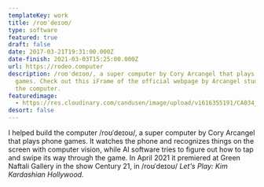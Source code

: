 ```yaml
---
templateKey: work
title: /roʊˈdeɪoʊ/
type: software
featured: true
draft: false
date: 2017-03-21T19:31:00.000Z
date-finish: 2021-03-03T15:25:00.000Z
url: https://rodeo.computer
description: /roʊˈdeɪoʊ/, a super computer by Cory Arcangel that plays phone
  games. Check out this iFrame of the official webpage by Arcangel studio about
  the computer.
featuredimage:
  - https://res.cloudinary.com/candusen/image/upload/v1616355191/CA034_a_kntph0.jpg
desort: false
---
```

I helped build the computer /roʊˈdeɪoʊ/, a super computer by Cory Arcangel that plays phone games. It watches the phone and recognizes things on the screen with computer vision, while  AI software tries to figure out how to tap and swipe its way through the game. In April 2021 it premiered at Green Naftali Gallery in the show Century 21, in /roʊˈdeɪoʊ/ *Let's Play: Kim Kardashian Hollywood.*
